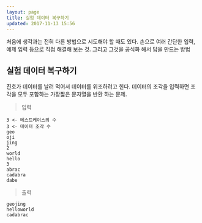 ```yaml
---
layout: page
title: 실험 데이터 복구하기
updated: 2017-11-13 15:56
---
```


처음에 생각과는 전혀 다른 방법으로 시도해야 할 때도 있다.
손으로 여러 간단한 입력, 예제 입력 등으로 직접 해결해 보는 것.
그리고
그것을 공식화 해서 답을 만드는 방법

## 실험 데이터 복구하기

진호가 데이터를 날려 먹어서 데이터를 위조하려고 힌다. 데이터의 조각을 입력하면 조각을 모두 포함하는 가장짧은 문자열을 반환 하는 문제.

> 입력

```
3 <- 테스트케이스의 수
3 <- 데이터 조각 수
geo
oji
jing
2
world
hello
3
abrac
cadabra
dabe
```

>출력

```
geojing
helloworld
cadabrac
```


